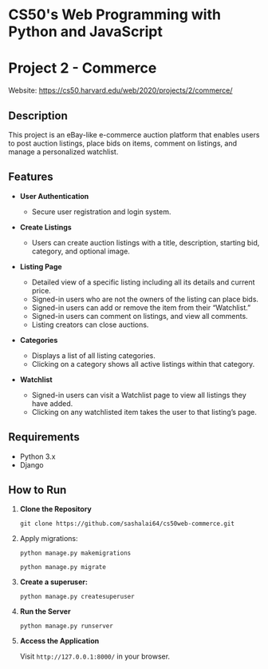 # CS50's Web Programming with Python and JavaScript

# Project 2 - Commerce
Website: https://cs50.harvard.edu/web/2020/projects/2/commerce/

## Description
This project is an eBay-like e-commerce auction platform that enables users to post auction listings, place bids on items, comment on listings, and manage a personalized watchlist. 

## Features
- **User Authentication**
  - Secure user registration and login system.
     
- **Create Listings**
  - Users can create auction listings with a title, description, starting bid, category, and optional image.
 
- **Listing Page**
  - Detailed view of a specific listing including all its details and current price.
  - Signed-in users who are not the owners of the listing can place bids.
  - Signed-in users can add or remove the item from their “Watchlist.”
  - Signed-in users can comment on listings, and view all comments.
  - Listing creators can close auctions.
 
- **Categories**
  - Displays a list of all listing categories.
  - Clicking on a category shows all active listings within that category.

- **Watchlist**
  - Signed-in users can visit a Watchlist page to view all listings they have added.
  - Clicking on any watchlisted item takes the user to that listing’s page.

## Requirements
  - Python 3.x
  - Django

## How to Run
1. **Clone the Repository**
      ```
      git clone https://github.com/sashalai64/cs50web-commerce.git
      ```
      
2. Apply migrations:
    ```
    python manage.py makemigrations
    ```
    ```
    python manage.py migrate
    ```

4. **Create a superuser:**
    ```
    python manage.py createsuperuser
    ```
   
4. **Run the Server**
      ```
      python manage.py runserver
      ```
3. **Access the Application**
   
    Visit `http://127.0.0.1:8000/` in your browser.
    
